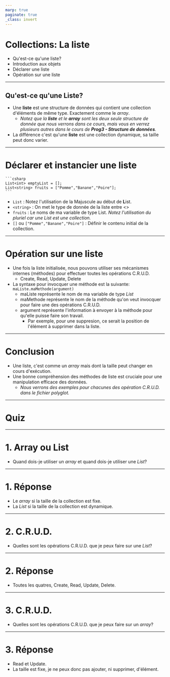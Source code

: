 ```yaml
---
marp: true
paginate: true
_class: invert
---
```


# Collections: La liste
- Qu'est-ce qu'une liste?
- Introduction aux objets
- Déclarer une liste
- Opération sur une liste

---

## Qu'est-ce qu'une Liste?
- Une **liste** est une structure de données qui contient une collection d'éléments de même type.  Exactement comme le *array*.
  - *Notez que la **liste** et le **array** sont les deux seule structure de donnée que nous verrons dans ce cours, mais vous en verrez plusieurs autres dans le cours de **Prog3 - Structure de données**.*
- La différence c'est qu'une **liste** est une collection dynamique, sa taille peut donc varier.

---

# Déclarer et instancier une liste
    ```csharp
    List<int> emptyList = [];
    List<string> fruits = ["Pomme","Banane","Poire"];
    ```
- `List` : Notez l'utilisation de la Majuscule au début de **L**ist.
- `<string>` : On met le type de donnée de la liste entre <>
- `fruits` : Le noms de ma variable de type List. *Notez l'utilisation du pluriel car une List est une collection.*
- `[]` ou `["Pomme","Banane","Poire"]` : Définir le contenu initial de la collection.

---

# Opération sur une liste
- Une fois la liste initialisée, nous pouvons utiliser ses mécanismes internes (méthodes) pour effectuer toutes les opérations C.R.U.D.
  - Create, Read, Update, Delete
- La syntaxe pour invocquer une méthode est la suivante: `maListe.maMethode(argument)`
  - maListe représente le nom de ma variable de type *List*
  - maMethode représente le nom de la méthode qu'on veut invocquer pour faire une des opérations C.R.U.D.
  - argument représente l'information à envoyer à la méthode pour qu'elle puisse faire son travail.  
    - Par exemple, pour une suppresion, ce serait la position de l'élément à supprimer dans la liste.

---

# Conclusion
- Une liste, c'est comme un *array* mais dont la taille peut changer en cours d'exécution.
- Une bonne compréhension des méthodes de liste est cruciale pour une manipulation efficace des données.
  - *Nous verrons des exemples pour chacunes des opération C.R.U.D. dans le fichier polyglot.*

---

# Quiz

---

# 1. Array ou List
- Quand dois-je utiliser un *array* et quand dois-je utiliser une *List*?

---

# 1. Réponse
- Le *array* si la taille de la collection est fixe.
- La *List* si la taille de la collection est dynamique.

---

# 2. C.R.U.D.
- Quelles sont les opérations C.R.U.D. que je peux faire sur une *List*?

---

# 2. Réponse
- Toutes les quatres, Create, Read, Update, Delete.

---

# 3. C.R.U.D.
- Quelles sont les opérations C.R.U.D. que je peux faire sur un *array*?

---

# 3. Réponse
- Read et Update.
- La taille est fixe, je ne peux donc pas ajouter, ni supprimer, d'élément.